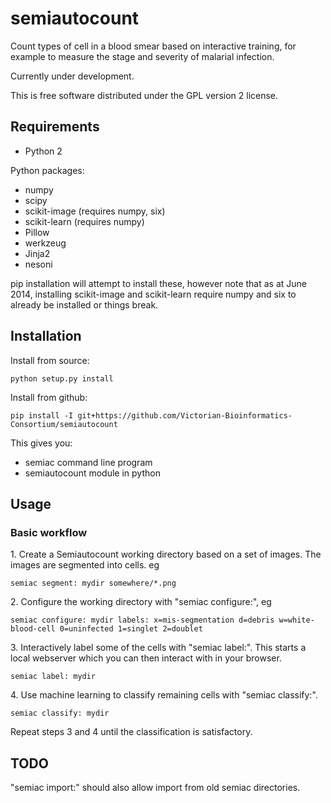 # semiautocount

Count types of cell in a blood smear based on interactive training,
for example to measure the stage and severity of malarial infection.

Currently under development.

This is free software distributed under the GPL version 2 license.

## Requirements

- Python 2

Python packages:

- numpy
- scipy
- scikit-image (requires numpy, six)
- scikit-learn (requires numpy)
- Pillow
- werkzeug
- Jinja2
- nesoni

pip installation will attempt to install these, however note that
as at June 2014, installing scikit-image and scikit-learn require 
numpy and six to already be installed or things break.


## Installation

Install from source:

    python setup.py install

Install from github:

    pip install -I git+https://github.com/Victorian-Bioinformatics-Consortium/semiautocount
  
This gives you:

- semiac command line program  
- semiautocount module in python


## Usage

### Basic workflow

1\. Create a Semiautocount working directory based on a set of images.
The images are segmented into cells. eg

    semiac segment: mydir somewhere/*.png

2\. Configure the working directory with "semiac configure:", eg

    semiac configure: mydir labels: x=mis-segmentation d=debris w=white-blood-cell 0=uninfected 1=singlet 2=doublet

3\. Interactively label some of the cells with "semiac label:". This starts a 
local webserver which you can then interact with in your browser.

    semiac label: mydir

4\. Use machine learning to classify remaining cells with "semiac classify:".

    semiac classify: mydir

Repeat steps 3 and 4 until the classification is satisfactory.


## TODO

"semiac import:" should also allow import from old semiac directories.




